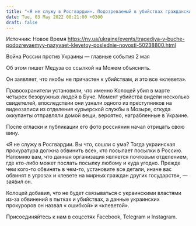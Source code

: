 ```yaml
---
title: "«Я не служу в Росгвардии». Подозреваемый в убийствах гражданских в Буче назвал все «клеветой»"
date: Tue, 03 May 2022 00:21:00 +0300
draft: false
---
```

Источник: Новое Время https://nv.ua/ukraine/events/tragediya-v-buche-podozrevaemyy-nazyvaet-klevetoy-poslednie-novosti-50238800.html


Война России против Украины — главные события 2 мая

Об этом пишет Медуза со ссылкой на Можем объяснить.

Он заявляет, что якобы не причастен к убийствам, и это все «клевета».

Правоохранители установили, что именно Колоцей убил в марте четырех безоружных людей в Буче. Момент убийства видели несколько свидетелей, впоследствии они узнали одного из преступников на видеозаписи из отделения курьерской службы в Мозыре, откуда оккупанты отправляли домой вещи, вероятно, награбленные в Украине.

После огласки и публикации его фото россиянин начал отрицать свою вину.

«Я не служу в Росгвардии. Вы что, сошли с ума? Тогда украинская прокуратура должна обвинить всех, кто посылает посылки в Россию. Напомню вам, что данная организация является почтовым отделением, где кто-либо может послать посылку любому и куда угодно. Прежде чем кого-то обвинять в чем-то, установите все детали, иначе вас обвинят в угрозах и клевете на мирных граждан других государств», — заявил он.

Колоцей добавил, что не будет связываться с украинскими властями из-за обвинений в пытках и убийствах, а данные украинских прокуроров он назвал « ошибкой» и «клеветой».

Присоединяйтесь к нам в соцсетях Facebook, Telegram и Instagram.
